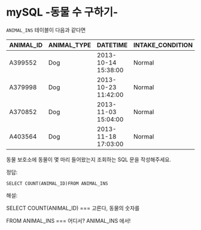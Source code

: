 # mySQL -동물 수 구하기-

`ANIMAL_INS` 테이블이 다음과 같다면

| ANIMAL_ID | ANIMAL_TYPE | DATETIME            | INTAKE_CONDITION | NAME     | SEX_UPON_INTAKE |
| --------- | ----------- | ------------------- | ---------------- | -------- | --------------- |
| A399552   | Dog         | 2013-10-14 15:38:00 | Normal           | Jack     | Neutered Male   |
| A379998   | Dog         | 2013-10-23 11:42:00 | Normal           | Disciple | Intact Male     |
| A370852   | Dog         | 2013-11-03 15:04:00 | Normal           | Katie    | Spayed Female   |
| A403564   | Dog         | 2013-11-18 17:03:00 | Normal           | Anna     | Spayed Female   |

동물 보호소에 동물이 몇 마리 들어왔는지 조회하는 SQL 문을 작성해주세요.



정답:

~~~mysql
SELECT COUNT(ANIMAL_ID)FROM ANIMAL_INS
~~~

해설: 

SELECT COUNT(ANIMAL_ID) === 고른다, 동물의 숫자를

FROM ANIMAL_INS === 어디서? ANIMAL_INS 에서!

